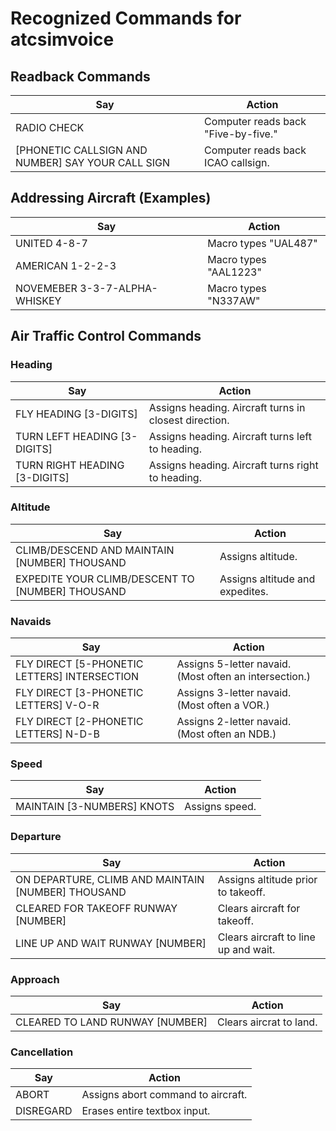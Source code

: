 # Recognized Commands for atcsimvoice 

## Readback Commands
| Say       | Action      |
| --------- |-------------|
| RADIO CHECK      | Computer reads back "Five-by-five." |
| [PHONETIC CALLSIGN AND NUMBER] SAY YOUR CALL SIGN | Computer reads back ICAO callsign. |

## Addressing Aircraft (Examples)
| Say       | Action      |
| --------- |-------------|
| UNITED 4-8-7      | Macro types "UAL487" |
| AMERICAN 1-2-2-3 | Macro types "AAL1223" |
| NOVEMEBER 3-3-7-ALPHA-WHISKEY | Macro types "N337AW" |

## Air Traffic Control Commands
### Heading
| Say       | Action      |
| --------- |-------------|
| FLY HEADING [3-DIGITS]   | Assigns heading. Aircraft turns in closest direction.|
| TURN LEFT HEADING [3-DIGITS] | Assigns heading. Aircraft turns left to heading. |
| TURN RIGHT HEADING [3-DIGITS] | Assigns heading. Aircraft turns right to heading. |

### Altitude
| Say       | Action      |
| --------- |-------------|
| CLIMB/DESCEND AND MAINTAIN [NUMBER] THOUSAND   | Assigns altitude.|
| EXPEDITE YOUR CLIMB/DESCENT TO [NUMBER] THOUSAND | Assigns altitude and expedites. |

### Navaids
| Say       | Action      |
| --------- |-------------|
| FLY DIRECT [5-PHONETIC LETTERS] INTERSECTION   | Assigns 5-letter navaid. (Most often an intersection.)|
| FLY DIRECT [3-PHONETIC LETTERS] V-O-R | Assigns 3-letter navaid. (Most often a VOR.) |
| FLY DIRECT [2-PHONETIC LETTERS] N-D-B | Assigns 2-letter navaid. (Most often an NDB.) |

### Speed
| Say       | Action      |
| --------- |-------------|
| MAINTAIN [3-NUMBERS] KNOTS   | Assigns speed.|

### Departure
| Say       | Action      |
| --------- |-------------|
| ON DEPARTURE, CLIMB AND MAINTAIN [NUMBER] THOUSAND   | Assigns altitude prior to takeoff.|
| CLEARED FOR TAKEOFF RUNWAY [NUMBER]   | Clears aircraft for takeoff.|
| LINE UP AND WAIT RUNWAY [NUMBER]   | Clears aircraft to line up and wait.|

### Approach
| Say       | Action      |
| --------- |-------------|
| CLEARED TO LAND RUNWAY [NUMBER]  | Clears aircrat to land.|

### Cancellation
| Say       | Action      |
| --------- |-------------|
| ABORT  | Assigns abort command to aircraft.|
| DISREGARD  | Erases entire textbox input.|

